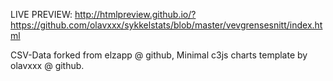 LIVE PREVIEW: http://htmlpreview.github.io/?https://github.com/olavxxx/sykkelstats/blob/master/vevgrensesnitt/index.html


CSV-Data forked from elzapp @ github, Minimal c3js charts template by olavxxx @ github.